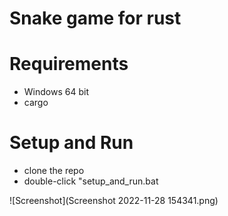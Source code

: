 # Snake game for rust

# Requirements
* Windows 64 bit
* cargo

# Setup and Run
* clone the repo
* double-click "setup_and_run.bat

![Screenshot](Screenshot 2022-11-28 154341.png)